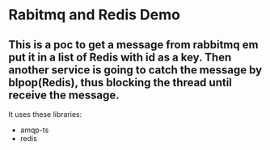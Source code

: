 # Rabitmq and Redis Demo
This is a poc to get a message from rabbitmq em put it in a list of Redis with id as a key.
Then another service is going to catch the message by blpop(Redis), thus blocking the thread until receive the message.
---
It uses these libraries:
+ amqp-ts
+ redis
